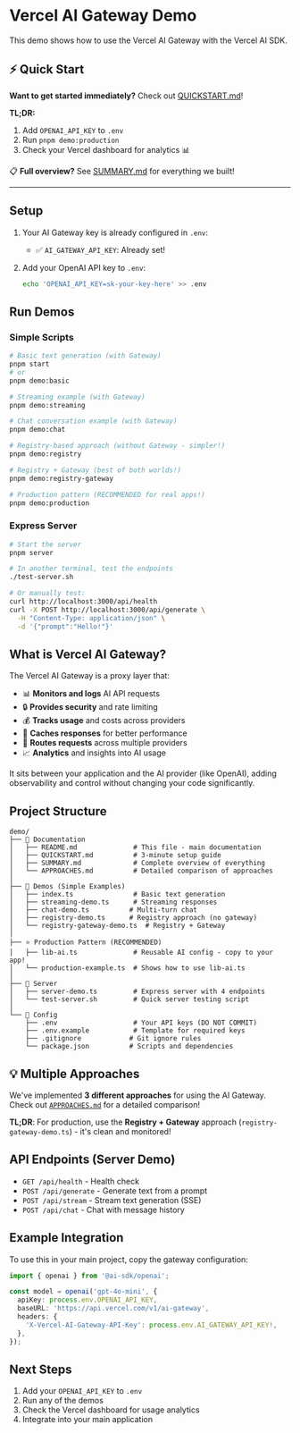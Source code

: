 # Vercel AI Gateway Demo

This demo shows how to use the Vercel AI Gateway with the Vercel AI SDK.

## ⚡ Quick Start

**Want to get started immediately?** Check out [QUICKSTART.md](./QUICKSTART.md)!

**TL;DR:**
1. Add `OPENAI_API_KEY` to `.env`
2. Run `pnpm demo:production`
3. Check your Vercel dashboard for analytics 📊

📋 **Full overview?** See [SUMMARY.md](./SUMMARY.md) for everything we built!

---

## Setup

1. Your AI Gateway key is already configured in `.env`:
   - ✅ `AI_GATEWAY_API_KEY`: Already set!

2. Add your OpenAI API key to `.env`:
   ```bash
   echo 'OPENAI_API_KEY=sk-your-key-here' >> .env
   ```

## Run Demos

### Simple Scripts

```bash
# Basic text generation (with Gateway)
pnpm start
# or
pnpm demo:basic

# Streaming example (with Gateway)
pnpm demo:streaming

# Chat conversation example (with Gateway)
pnpm demo:chat

# Registry-based approach (without Gateway - simpler!)
pnpm demo:registry

# Registry + Gateway (best of both worlds!)
pnpm demo:registry-gateway

# Production pattern (RECOMMENDED for real apps!)
pnpm demo:production
```

### Express Server

```bash
# Start the server
pnpm server

# In another terminal, test the endpoints
./test-server.sh

# Or manually test:
curl http://localhost:3000/api/health
curl -X POST http://localhost:3000/api/generate \
  -H "Content-Type: application/json" \
  -d '{"prompt":"Hello!"}'
```

## What is Vercel AI Gateway?

The Vercel AI Gateway is a proxy layer that:
- 📊 **Monitors and logs** AI API requests
- 🔒 **Provides security** and rate limiting
- 💰 **Tracks usage** and costs across providers
- 🚀 **Caches responses** for better performance
- 🔄 **Routes requests** across multiple providers
- 📈 **Analytics** and insights into AI usage

It sits between your application and the AI provider (like OpenAI), adding observability and control without changing your code significantly.

## Project Structure

```
demo/
├── 📝 Documentation
│   ├── README.md              # This file - main documentation
│   ├── QUICKSTART.md          # 3-minute setup guide
│   ├── SUMMARY.md             # Complete overview of everything
│   └── APPROACHES.md          # Detailed comparison of approaches
│
├── 🎯 Demos (Simple Examples)
│   ├── index.ts               # Basic text generation
│   ├── streaming-demo.ts      # Streaming responses
│   ├── chat-demo.ts          # Multi-turn chat
│   ├── registry-demo.ts      # Registry approach (no gateway)
│   └── registry-gateway-demo.ts  # Registry + Gateway
│
├── ⭐ Production Pattern (RECOMMENDED)
│   ├── lib-ai.ts              # Reusable AI config - copy to your app!
│   └── production-example.ts  # Shows how to use lib-ai.ts
│
├── 🚀 Server
│   ├── server-demo.ts         # Express server with 4 endpoints
│   └── test-server.sh         # Quick server testing script
│
└── 🔧 Config
    ├── .env                   # Your API keys (DO NOT COMMIT)
    ├── .env.example           # Template for required keys
    ├── .gitignore            # Git ignore rules
    └── package.json          # Scripts and dependencies
```

## 💡 Multiple Approaches

We've implemented **3 different approaches** for using the AI Gateway. Check out [`APPROACHES.md`](./APPROACHES.md) for a detailed comparison!

**TL;DR**: For production, use the **Registry + Gateway** approach (`registry-gateway-demo.ts`) - it's clean and monitored!

## API Endpoints (Server Demo)

- `GET /api/health` - Health check
- `POST /api/generate` - Generate text from a prompt
- `POST /api/stream` - Stream text generation (SSE)
- `POST /api/chat` - Chat with message history

## Example Integration

To use this in your main project, copy the gateway configuration:

```typescript
import { openai } from '@ai-sdk/openai';

const model = openai('gpt-4o-mini', {
  apiKey: process.env.OPENAI_API_KEY,
  baseURL: 'https://api.vercel.com/v1/ai-gateway',
  headers: {
    'X-Vercel-AI-Gateway-API-Key': process.env.AI_GATEWAY_API_KEY!,
  },
});
```

## Next Steps

1. Add your `OPENAI_API_KEY` to `.env`
2. Run any of the demos
3. Check the Vercel dashboard for usage analytics
4. Integrate into your main application

